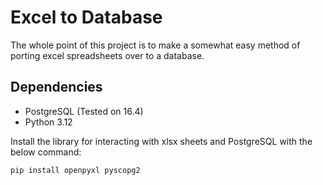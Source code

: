 # Excel to Database

The whole point of this project is to make a somewhat easy method of porting excel spreadsheets over to a database.

## Dependencies

- PostgreSQL (Tested on 16.4)
- Python 3.12

Install the library for interacting with xlsx sheets and PostgreSQL with the below command:
```sh
pip install openpyxl pyscopg2
```